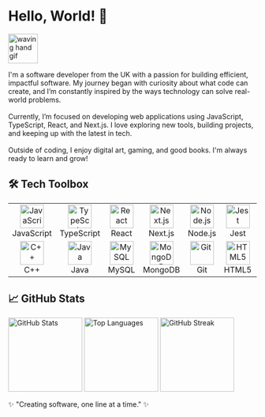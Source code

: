 <h1 align="left">Hello, World! 👋</h1>

<p align="left">
  <img src="https://user-images.githubusercontent.com/1234567/123456789-abc1d000-d5a4-11eb-9e8d-8e72dcb5eb69.gif" width="60" height="60" alt="waving hand gif" />
</p>

<p align="left">
  I'm a software developer from the UK with a passion for building efficient, impactful software. My journey began with curiosity about what code can create, and I’m constantly inspired by the ways technology can solve real-world problems.<br><br>
  Currently, I’m focused on developing web applications using JavaScript, TypeScript, React, and Next.js. I love exploring new tools, building projects, and keeping up with the latest in tech.<br><br>
  Outside of coding, I enjoy digital art, gaming, and good books. I'm always ready to learn and grow!
</p>

<h2 align="left">🛠 Tech Toolbox</h2>

<table>
  <tr>
    <td align="center" width="96">
      <img src="https://cdn.jsdelivr.net/gh/devicons/devicon/icons/javascript/javascript-original.svg" width="48" height="48" alt="JavaScript" />
      <br>JavaScript
    </td>
    <td align="center" width="96">
      <img src="https://cdn.jsdelivr.net/gh/devicons/devicon/icons/typescript/typescript-original.svg" width="48" height="48" alt="TypeScript" />
      <br>TypeScript
    </td>
    <td align="center" width="96">
      <img src="https://cdn.jsdelivr.net/gh/devicons/devicon/icons/react/react-original.svg" width="48" height="48" alt="React" />
      <br>React
    </td>
    <td align="center" width="96">
      <img src="https://cdn.jsdelivr.net/gh/devicons/devicon/icons/nextjs/nextjs-line.svg" width="48" height="48" alt="Next.js" />
      <br>Next.js
    </td>
    <td align="center" width="96">
      <img src="https://cdn.jsdelivr.net/gh/devicons/devicon/icons/nodejs/nodejs-original.svg" width="48" height="48" alt="Node.js" />
      <br>Node.js
    </td>
    <td align="center" width="96">
      <img src="https://cdn.jsdelivr.net/gh/devicons/devicon/icons/jest/jest-plain.svg" width="48" height="48" alt="Jest" />
      <br>Jest
    </td>
    <td align="center" width="96">
      <img src="https://cdn.jsdelivr.net/gh/devicons/devicon/icons/python/python-original.svg" width="48" height="48" alt="Python" />
      <br>Python
    </td>
  </tr>
  <tr>
    <td align="center" width="96">
      <img src="https://cdn.jsdelivr.net/gh/devicons/devicon/icons/cplusplus/cplusplus-original.svg" width="48" height="48" alt="C++" />
      <br>C++
    </td>
    <td align="center" width="96">
      <img src="https://cdn.jsdelivr.net/gh/devicons/devicon/icons/java/java-original.svg" width="48" height="48" alt="Java" />
      <br>Java
    </td>
    <td align="center" width="96">
      <img src="https://cdn.jsdelivr.net/gh/devicons/devicon/icons/mysql/mysql-original.svg" width="48" height="48" alt="MySQL" />
      <br>MySQL
    </td>
    <td align="center" width="96">
      <img src="https://cdn.jsdelivr.net/gh/devicons/devicon/icons/mongodb/mongodb-original.svg" width="48" height="48" alt="MongoDB" />
      <br>MongoDB
    </td>
    <td align="center" width="96">
      <img src="https://cdn.jsdelivr.net/gh/devicons/devicon/icons/git/git-original.svg" width="48" height="48" alt="Git" />
      <br>Git
    </td>
    <td align="center" width="96">
      <img src="https://cdn.jsdelivr.net/gh/devicons/devicon/icons/html5/html5-original.svg" width="48" height="48" alt="HTML5" />
      <br>HTML5
    </td>
    <td align="center" width="96">
      <img src="https://cdn.jsdelivr.net/gh/devicons/devicon/icons/css3/css3-original.svg" width="48" height="48" alt="CSS3" />
      <br>CSS3
    </td>
  </tr>
</table>

<h2 align="left">📈 GitHub Stats</h2>

<p align="left">
  <img src="https://github-readme-stats.vercel.app/api?username=yourusername&show_icons=true&theme=radical" alt="GitHub Stats" height="150" />
  <img src="https://github-readme-stats.vercel.app/api/top-langs/?username=yourusername&layout=compact&theme=radical" alt="Top Languages" height="150" />
  <img src="https://github-readme-streak-stats.herokuapp.com/?user=yourusername&theme=radical" alt="GitHub Streak" height="150" />
</p>

<p align="left">✨ "Creating software, one line at a time." ✨</p>
